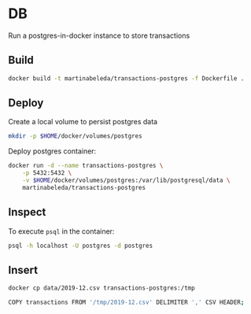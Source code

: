# DB
Run a postgres-in-docker instance to store transactions

## Build

```bash
docker build -t martinabeleda/transactions-postgres -f Dockerfile .
```

## Deploy

Create a local volume to persist postgres data

```bash
mkdir -p $HOME/docker/volumes/postgres
```

Deploy postgres container:

```bash
docker run -d --name transactions-postgres \
    -p 5432:5432 \
    -v $HOME/docker/volumes/postgres:/var/lib/postgresql/data \
    martinabeleda/transactions-postgres
```

## Inspect

To execute `psql` in the container:

```bash
psql -h localhost -U postgres -d postgres
```

## Insert

```bash
docker cp data/2019-12.csv transactions-postgres:/tmp
```

```bash
COPY transactions FROM '/tmp/2019-12.csv' DELIMITER ',' CSV HEADER;
```
